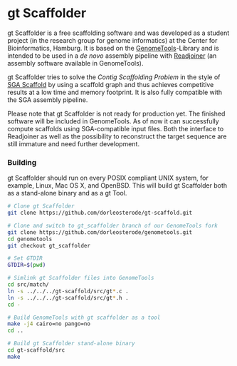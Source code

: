 # gt Scaffolder

gt Scaffolder is a free scaffolding software and was developed as a student
project (in the research group for genome informatics) at the Center for
Bioinformatics, Hamburg. It is based on the [GenomeTools](https://github.com/genometools/genometools)-Library and is
intended to be used in a *de novo* assembly pipeline with [Readjoiner](http://www.zbh.uni-hamburg.de/en/research/genome-informatics/software/readjoiner.html)
(an assembly software available in GenomeTools).

gt Scaffolder tries to solve the *Contig Scaffolding Problem* in the style
of [SGA Scaffold](https://github.com/jts/sga) by using a scaffold graph and thus achieves competitive
results at a low time and memory footprint. It is also fully compatible with
the SGA assembly pipeline.

Please note that gt Scaffolder is not ready for production yet. The finished
software will be included in GenomeTools. As of now it can successfully
compute scaffolds using SGA-compatible input files. Both the interface to
Readjoiner as well as the possibility to reconstruct the target sequence are
still immature and need further development.

### Building

gt Scaffolder should run on every POSIX compliant UNIX system, for example,
Linux, Mac OS X, and OpenBSD. This will build gt Scaffolder both as a stand-alone
binary and as a gt Tool.

```bash
# Clone gt Scaffolder
git clone https://github.com/dorleosterode/gt-scaffold.git

# Clone and switch to gt_scaffolder branch of our GenomeTools fork
git clone https://github.com/dorleosterode/genometools.git
cd genometools
git checkout gt_scaffolder

# Set GTDIR
GTDIR=$(pwd)

# Simlink gt Scaffolder files into GenomeTools
cd src/match/
ln -s ../../../gt-scaffold/src/gt*.c .
ln -s ../../../gt-scaffold/src/gt*.h .
cd -

# Build GenomeTools with gt scaffolder as a tool
make -j4 cairo=no pango=no
cd ..

# Build gt Scaffolder stand-alone binary
cd gt-scaffold/src
make
```
